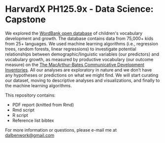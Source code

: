 # HarvardX PH125.9x - Data Science: Capstone

We explored the [WordBank open database](http://wordbank.stanford.edu/) of children's vocabulary development and growth. The database contains data from 75,000+ kids from 25+ languages. We used machine learning algorithms (i.e., regression trees, random forests, linear regressions) to investigate potential relationships between demographic/linguistic variables (our predictors) and vocabulary growth, as measured by productive vocabulary (our outcome measure) on the [The MacArthur-Bates Communicative Development Inventories](http://mb-cdi.stanford.edu/). All our analyses are exploratory in nature and we don’t have any hypotheses or predictions on what we might find. We will start curating our dataset, moving to descriptive analyses and visualizations, and finally to the machine learning algorithms.

This repository contains:

* PDF report (knitted from Rmd)
* Rmd script
* R script
* Reference list bibtex

For more information or questions, please e-mail me at <dalbenwork@gmail.com>
